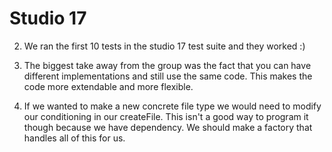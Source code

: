 # Studio 17

2. We ran the first 10 tests in the studio 17 test suite and they worked :)

3. The biggest take away from the group was the fact that you can have different implementations and still
use the same code. This makes the code more extendable and more flexible.

4. If we wanted to make a new concrete file type we would need to modify our conditioning in our createFile. 
This isn't a good way to program it though because we have dependency. We should make a factory that handles
all of this for us.

